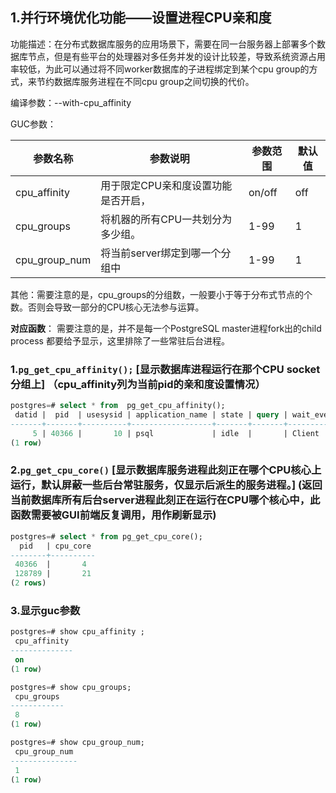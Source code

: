 ## 1.并行环境优化功能——设置进程CPU亲和度

功能描述：在分布式数据库服务的应用场景下，需要在同一台服务器上部署多个数据库节点，但是有些平台的处理器对多任务并发的设计比较差，导致系统资源占用率较低，为此可以通过将不同worker数据库的子进程绑定到某个cpu group的方式，来节约数据库服务进程在不同cpu group之间切换的代价。

编译参数：--with-cpu_affinity

GUC参数：

| 参数名称      | 参数说明                            | 参数范围 | 默认值 |
| ------------- | ----------------------------------- | -------- | ------ |
| cpu_affinity  | 用于限定CPU亲和度设置功能是否开启， | on/off   | off    |
| cpu_groups    | 将机器的所有CPU一共划分为多少组。   | 1-99     | 1      |
| cpu_group_num | 将当前server绑定到哪一个分组中      | 1-99     | 1      |

其他：需要注意的是，cpu_groups的分组数，一般要小于等于分布式节点的个数。否则会导致一部分的CPU核心无法参与运算。

**对应函数**：
需要注意的是，并不是每一个PostgreSQL master进程fork出的child process 都要给予显示，这里排除了一些常驻后台进程。

### 1.```pg_get_cpu_affinity();``` [显示数据库进程运行在那个CPU socket分组上]  （cpu_affinity列为当前pid的亲和度设置情况）

```sql
postgres=# select * from  pg_get_cpu_affinity();
 datid |  pid  | usesysid | application_name | state | query | wait_event_type | wait_event | xact_start | query_start |         backend_start         |         state_change          | client_addr | client_hostname | client_port | backend_xid | backend_xmin |  backend_type  | ssl | sslversion | sslcipher | sslbits | ssl_client_dn | ssl_client_serial | ssl_issuer_dn | gss_auth | gss_princ | gss_enc | leader_pid | query_id | cpu_affinity 
-------+-------+----------+------------------+-------+-------+-----------------+------------+------------+-------------+-------------------------------+-------------------------------+-------------+-----------------+-------------+-------------+--------------+----------------+-----+------------+-----------+---------+---------------+-------------------+---------------+----------+-----------+---------+------------+----------+--------------
     5 | 40366 |       10 | psql             | idle  |       | Client          | ClientRead |            |             | 2022-11-23 17:50:23.705498+08 | 2022-11-23 17:50:23.711359+08 |             |                 |          -1 |             |              | client backend | f   |            |           |         |               |                   |               | f        |           | f       |            |          | 0-23
(1 row)


```

### 2.```pg_get_cpu_core()``` [显示数据库服务进程此刻正在哪个CPU核心上运行，**默认屏蔽一些后台常驻服务，仅显示后派生的服务进程。**]   (返回当前数据库所有后台server进程此刻正在运行在CPU哪个核心中，**此函数需要被GUI前端反复调用，用作刷新显示**)

```sql
postgres=# select * from pg_get_cpu_core();
  pid   | cpu_core 
--------+----------
 40366  |       4
 128789 |       21
(2 rows)


```

### 3.显示guc参数

```sql
postgres=# show cpu_affinity ;
 cpu_affinity 
--------------
 on
(1 row)

postgres=# show cpu_groups;
 cpu_groups 
------------
 8
(1 row)

postgres=# show cpu_group_num;
 cpu_group_num 
---------------
 1
(1 row)

```
